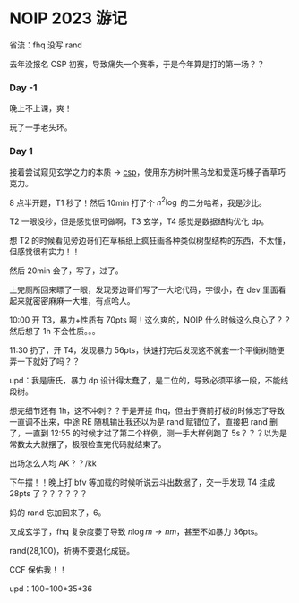 # NOIP 2023 游记

省流：fhq 没写 rand

去年没报名 CSP 初赛，导致痛失一个赛季，于是今年算是打的第一场？？

### Day -1

晚上不上课，爽！

玩了一手老头环。

### Day 1

接着尝试窥见玄学之力的本质 $\to$ [csp](https://www.luogu.com.cn/blog/444235/csp-s-2023-you-ji)，使用东方树叶黑乌龙和爱莲巧榛子香草巧克力。

8 点半开题，T1 秒了！然后 10min 打了个 $n^2\log$ 的二分哈希，我是沙比。

T2 一眼没秒，但是感觉很可做啊，T3 玄学，T4 感觉是数据结构优化 dp。

想 T2 的时候看见旁边哥们在草稿纸上疯狂画各种类似树型结构的东西，不太懂，但感觉很有实力！！

然后 20min 会了，写了，过了。

上完厕所回来瞟了一眼，发现旁边哥们写了一大坨代码，字很小，在 dev 里面看起来就密密麻麻一大堆，有点哈人。

10:00 开 T3，暴力+性质有 70pts 啊！这么爽的，NOIP 什么时候这么良心了？？然后想了 1h 不会性质。。。

11:30 扔了，开 T4，发现暴力 56pts，快速打完后发现这不就套一个平衡树随便弄一下就好了吗？？

upd：我是唐氏，暴力 dp 设计得太蠢了，是二位的，导致必须平移一段，不能线段树。

想完细节还有 1h，这不冲刺？？于是开搓 fhq，但由于赛前打板的时候忘了导致一直调不出来，中途 RE 随机输出我还以为是 rand 赋错位了，直接把 rand 删了，一直到 12:55 的时候才过了第二个样例，测一手大样例跑了 5s？？？以为是常数太大就摆了，极限检查完代码就结束了。

出场怎么人均 AK？？/kk

下午摆！！晚上打 bfv 等加载的时候听说云斗出数据了，交一手发现 T4 挂成 28pts 了？？？？？？

妈的 rand 忘加回来了，6。

又成玄学了，fhq 复杂度萎了导致 $n\log m\to nm$，甚至不如暴力 36pts。

rand(28,100)，祈祷不要退化成链。

CCF 保佑我！！


upd：100+100+35+36
